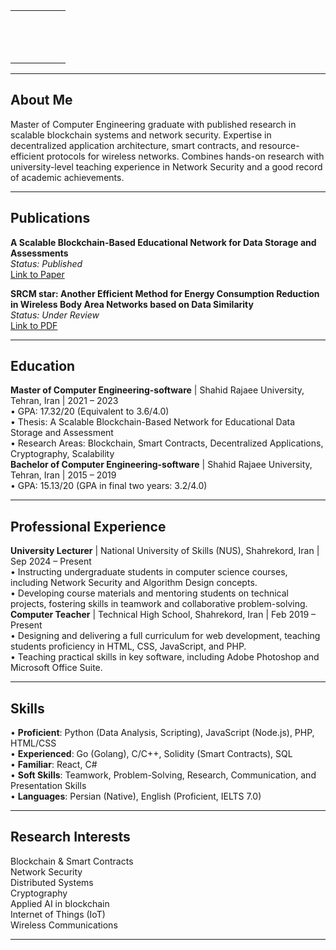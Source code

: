 <table style="border: none;">
<tr style="border: none;">
<td style="border: none; vertical-align: top; padding-right: 2em;">
<div class="profile-circle"></div>
</td>
  
<td style="border: none; vertical-align: top;">
  

  
  <p style="font-size: 1.5em;">
    <a href="assets/mycv.pdf" title="Download my CV"><i class="fas fa-file-pdf"></i></a> &nbsp;
    <a href="https://www.linkedin.com/in/maryam-fattahi-vanani/" title="LinkedIn"><i class="fab fa-linkedin"></i></a> &nbsp;
    <a href="https://t.me/maryam_fthv" title="Telegram"><i class="fab fa-telegram"></i></a> &nbsp;
    </p>

</td>
</tr>
</table>

---

  <h2>About Me</h2>
Master of Computer Engineering graduate with published research in scalable blockchain systems and network security. Expertise in decentralized application architecture, smart contracts, and resource-efficient protocols for wireless networks. Combines hands-on research with university-level teaching experience in Network Security and a good record of academic achievements.

---

## Publications

**A Scalable Blockchain-Based Educational Network for Data Storage and Assessments** <br>
*Status: Published* <br>
<a href="https://ieeexplore.ieee.org/document/10874538">Link to Paper</a>

**SRCM star: Another Efficient Method for Energy Consumption Reduction in Wireless Body Area Networks based on Data Similarity**
<br>
*Status: Under Review* <br>
<a href="https://drive.google.com/file/d/1FU8a-mMhDuE62VjlYCZL1irYnKXvWnu1/view?usp=sharing">Link to PDF</a>

---


<h2> Education </h2>
<b>Master of Computer Engineering-software</b> | Shahid Rajaee University, Tehran, Iran | 2021 – 2023
<br>
•	GPA: 17.32/20 (Equivalent to 3.6/4.0)
<br>
•	Thesis: A Scalable Blockchain-Based Network for Educational Data Storage and Assessment
<br>
•	Research Areas: Blockchain, Smart Contracts, Decentralized Applications, Cryptography, Scalability
<br>
<b>Bachelor of Computer Engineering-software</b> | Shahid Rajaee University, Tehran, Iran | 2015 – 2019
<br>
•	GPA: 15.13/20 (GPA in final two years: 3.2/4.0)

---


<h2> Professional Experience </h2>
<b>University Lecturer</b> | National University of Skills (NUS), Shahrekord, Iran | Sep 2024 – Present
<br>
•	Instructing undergraduate students in computer science courses, including Network Security and Algorithm Design concepts.
<br>
•	Developing course materials and mentoring students on technical projects, fostering skills in teamwork and collaborative problem-solving.
<br>
<b>Computer Teacher</b> | Technical High School, Shahrekord, Iran | Feb 2019 – Present
<br>
•	Designing and delivering a full curriculum for web development, teaching students proficiency in HTML, CSS, JavaScript, and PHP.
<br>
•	Teaching practical skills in key software, including Adobe Photoshop and Microsoft Office Suite.

---


<h2> Skills </h2>
•	<b>Proficient</b>: Python (Data Analysis, Scripting), JavaScript (Node.js), PHP, HTML/CSS
<br>
•	<b>Experienced</b>: Go (Golang), C/C++, Solidity (Smart Contracts), SQL
<br>
•	<b>Familiar</b>: React, C#
<br>
•	<b>Soft Skills</b>: Teamwork, Problem-Solving, Research, Communication, and Presentation Skills
<br>
•	<b>Languages</b>: Persian (Native), English (Proficient, IELTS 7.0)

--- 

## Research Interests

Blockchain & Smart Contracts
<br>
Network Security
<br>
Distributed Systems 
<br>
Cryptography
<br>
Applied AI in blockchain 
<br>
Internet of Things (IoT) 
<br>
Wireless Communications

---
